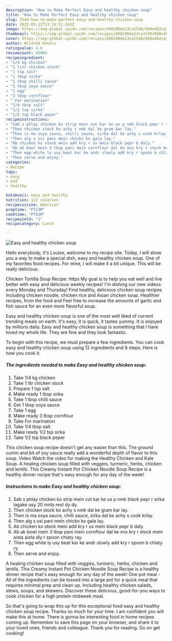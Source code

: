 ```yaml
---
description: "How to Make Perfect Easy and healthy chicken soup"
title: "How to Make Perfect Easy and healthy chicken soup"
slug: 2544-how-to-make-perfect-easy-and-healthy-chicken-soup
date: 2022-03-12T13:34:51.543Z
image: https://img-global.cpcdn.com/recipes/b08190da13ca1540/680x482cq70/easy-and-healthy-chicken-soup-recipe-main-photo.jpg
thumbnail: https://img-global.cpcdn.com/recipes/b08190da13ca1540/680x482cq70/easy-and-healthy-chicken-soup-recipe-main-photo.jpg
cover: https://img-global.cpcdn.com/recipes/b08190da13ca1540/680x482cq70/easy-and-healthy-chicken-soup-recipe-main-photo.jpg
author: Mildred Dennis
ratingvalue: 4.8
reviewcount: 45064
recipeingredient:
- "1/4 kg chicken"
- "1 litr chicken stock"
- "1 tsp salt"
- "1 tbsp sirka"
- "1 tbsp chilli sauce"
- "1 tbsp soya sauce"
- "1 egg"
- "3 tbsp cornflour"
- " For marination"
- "1/4 tbsp salt"
- "1/2 tsp sirka"
- "1/2 tsp black peper"
recipeinstructions:
- "Sab s phlay chicken ko strip mein cut kar ke us p nmk black pepr r sirka lagake usy 20 mnts rest dy dy."
- "Then chicken stock ko achy s nmk dal ke gram kar lay."
- "Then is ma soya sauce, chilli sauce, sirka dal ke achy s cook krlay."
- "Then alg s usi pani mein chickn ko gala lay."
- "Ab chicken ko stock mein add kry r us mein black pepr b daly."
- "Ab ak bowl mein 3 tbsp pani mein cornflour dal ke mix kry r stock mein aista aista dly r spoon chlaty ray."
- "Then egg white ly usy beat kar ke andr slowly add kry r spoon b chlaty ry."
- "Then serve and enjoy."
categories:
- Recipe
tags:
- easy
- and
- healthy

katakunci: easy and healthy 
nutrition: 122 calories
recipecuisine: American
preptime: "PT13M"
cooktime: "PT41M"
recipeyield: "1"
recipecategory: Lunch

---
```



![Easy and healthy chicken soup](https://img-global.cpcdn.com/recipes/b08190da13ca1540/680x482cq70/easy-and-healthy-chicken-soup-recipe-main-photo.jpg)

Hello everybody, it's Louise, welcome to my recipe site. Today, I will show you a way to make a special dish, easy and healthy chicken soup. One of my favorites food recipes. For mine, I will make it a bit unique. This will be really delicious.

Chicken Tortilla Soup Recipe: https My goal is to help you eat well and live better with easy and delicious weekly recipes! I'm dishing our new videos every Monday and Thursday! Find healthy, delicious chicken soup recipes including chicken noodle, chicken rice and Asian chicken soup. Healthier recipes, from the food and Feel free to increase the amounts of garlic and fish sauce for an even more flavorful soup.

Easy and healthy chicken soup is one of the most well liked of current trending meals on earth. It's easy, it is quick, it tastes yummy. It is enjoyed by millions daily. Easy and healthy chicken soup is something that I have loved my whole life. They are fine and they look fantastic.


To begin with this recipe, we must prepare a few ingredients. You can cook easy and healthy chicken soup using 12 ingredients and 8 steps. Here is how you cook it.

<!--inarticleads1-->

##### The ingredients needed to make Easy and healthy chicken soup:

1. Take 1/4 kg chicken
1. Take 1 litr chicken stock
1. Prepare 1 tsp salt
1. Make ready 1 tbsp sirka
1. Take 1 tbsp chilli sauce
1. Get 1 tbsp soya sauce
1. Take 1 egg
1. Make ready 3 tbsp cornflour
1. Take  For marination
1. Take 1/4 tbsp salt
1. Make ready 1/2 tsp sirka
1. Take 1/2 tsp black peper


This chicken soup recipe doesn't get any easier than this. The ground cumin and bit of soy sauce really add a wonderful depth of flavor to this soup. Video Watch the video for making the Healthy Chicken and Kale Soup. A healing chicken soup filled with veggies, turmeric, herbs, chicken and lentils. This Creamy Instant Pot Chicken Noodle Soup Recipe is a healthy dinner recipe that's easy enough for any day of the week! 

<!--inarticleads2-->

##### Instructions to make Easy and healthy chicken soup:

1. Sab s phlay chicken ko strip mein cut kar ke us p nmk black pepr r sirka lagake usy 20 mnts rest dy dy.
1. Then chicken stock ko achy s nmk dal ke gram kar lay.
1. Then is ma soya sauce, chilli sauce, sirka dal ke achy s cook krlay.
1. Then alg s usi pani mein chickn ko gala lay.
1. Ab chicken ko stock mein add kry r us mein black pepr b daly.
1. Ab ak bowl mein 3 tbsp pani mein cornflour dal ke mix kry r stock mein aista aista dly r spoon chlaty ray.
1. Then egg white ly usy beat kar ke andr slowly add kry r spoon b chlaty ry.
1. Then serve and enjoy.


A healing chicken soup filled with veggies, turmeric, herbs, chicken and lentils. This Creamy Instant Pot Chicken Noodle Soup Recipe is a healthy dinner recipe that's easy enough for any day of the week! One pot meal - All of the ingredients can be tossed into a large pot for a quick meal that requires minimal prep and clean up. Including healthy chicken salads, stews, soups, and skewers. Discover these delicious, good-for-you ways to cook chicken for a high protein midweek meal. 

So that's going to wrap this up for this exceptional food easy and healthy chicken soup recipe. Thanks so much for your time. I am confident you will make this at home. There is gonna be interesting food in home recipes coming up. Remember to save this page on your browser, and share it to your loved ones, friends and colleague. Thank you for reading. Go on get cooking!
